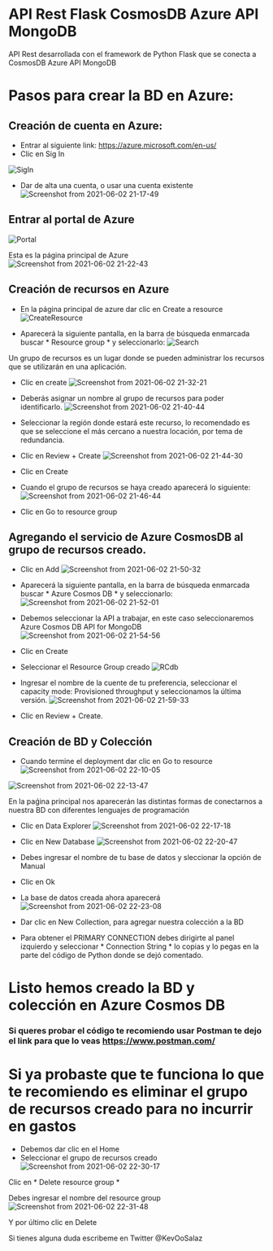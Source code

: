 # API Rest Flask CosmosDB Azure API MongoDB
API Rest desarrollada con el framework de Python Flask que se conecta a CosmosDB Azure API MongoDB

# Pasos para crear la BD en Azure:

## Creación de cuenta en Azure:
* Entrar al siguiente link: https://azure.microsoft.com/en-us/
* Clic en Sig In

![SigIn](https://user-images.githubusercontent.com/12562833/120581337-e3b3b880-c3e7-11eb-86cd-4b2dc03d14f0.png)

* Dar de alta una cuenta, o usar una cuenta existente
![Screenshot from 2021-06-02 21-17-49](https://user-images.githubusercontent.com/12562833/120581410-034ae100-c3e8-11eb-97bd-e5df531ab6c3.png)


## Entrar al portal de Azure
![Portal](https://user-images.githubusercontent.com/12562833/120581716-853b0a00-c3e8-11eb-8150-32a754e16153.png)

Esta es la página principal de Azure
![Screenshot from 2021-06-02 21-22-43](https://user-images.githubusercontent.com/12562833/120581835-ba475c80-c3e8-11eb-843a-61c2a401943b.png)


## Creación de recursos en Azure
* En la página principal de azure dar clic en Create a resource
![CreateResource](https://user-images.githubusercontent.com/12562833/120582109-2c1fa600-c3e9-11eb-9f4c-3f360146be42.png)

* Aparecerá la siguiente pantalla, en la barra de búsqueda enmarcada buscar * Resource group * y seleccionarlo:
![Search](https://user-images.githubusercontent.com/12562833/120582584-ec0cf300-c3e9-11eb-9cb5-78f6f015eab6.png)

Un grupo de recursos es un lugar donde se pueden administrar los recursos que se utilizarán en una aplicación.

* Clic en create
![Screenshot from 2021-06-02 21-32-21](https://user-images.githubusercontent.com/12562833/120582715-2f676180-c3ea-11eb-8799-6e4a82d3a715.png)

* Deberás asignar un nombre al grupo de recursos para poder identificarlo.
![Screenshot from 2021-06-02 21-40-44](https://user-images.githubusercontent.com/12562833/120583394-5f633480-c3eb-11eb-8af3-359bd1367dab.png)

* Seleccionar la región donde estará este recurso, lo recomendado es que se seleccione el más cercano a nuestra locación, por tema de redundancia.

* Clic en Review + Create 
![Screenshot from 2021-06-02 21-44-30](https://user-images.githubusercontent.com/12562833/120583640-e0223080-c3eb-11eb-81f5-a852589c31b0.png)

* Clic en Create

* Cuando el grupo de recursos se haya creado aparecerá lo siguiente:
![Screenshot from 2021-06-02 21-46-44](https://user-images.githubusercontent.com/12562833/120583914-4b6c0280-c3ec-11eb-8fc3-dec8096ac8a1.png)

*  Clic en Go to resource group

## Agregando el servicio de Azure CosmosDB al grupo de recursos creado.

*  Clic en Add
![Screenshot from 2021-06-02 21-50-32](https://user-images.githubusercontent.com/12562833/120584153-a7cf2200-c3ec-11eb-994b-d182976c908e.png)

* Aparecerá la siguiente pantalla, en la barra de búsqueda enmarcada buscar * Azure Cosmos DB * y seleccionarlo:
![Screenshot from 2021-06-02 21-52-01](https://user-images.githubusercontent.com/12562833/120584335-0a282280-c3ed-11eb-946d-1c192cfa64b9.png)

* Debemos seleccionar la API a trabajar, en este caso seleccionaremos Azure Cosmos DB API for MongoDB
![Screenshot from 2021-06-02 21-54-56](https://user-images.githubusercontent.com/12562833/120584504-570bf900-c3ed-11eb-83a1-c31049545bf4.png)

* Clic en Create

* Seleccionar el Resource Group creado
![RCdb](https://user-images.githubusercontent.com/12562833/120584948-1b256380-c3ee-11eb-919d-4a5bb3276426.png)

* Ingresar el nombre de la cuente de tu preferencia, seleccionar el capacity mode: Provisioned throughput y seleccionamos la última versión.
![Screenshot from 2021-06-02 21-59-33](https://user-images.githubusercontent.com/12562833/120585567-304ec200-c3ef-11eb-998f-ceb9da56ffda.png)

* Clic en Review + Create.

## Creación de BD y Colección
* Cuando termine el deployment dar clic en Go to resource
![Screenshot from 2021-06-02 22-10-05](https://user-images.githubusercontent.com/12562833/120585868-c256ca80-c3ef-11eb-9a9e-cc8b39e94d4e.png)

![Screenshot from 2021-06-02 22-13-47](https://user-images.githubusercontent.com/12562833/120586065-15308200-c3f0-11eb-8c3c-585ecb1398e6.png)

En la paǵina principal nos aparecerán las distintas formas de conectarnos a nuestra BD con diferentes lenguajes de programación

* Clic en Data Explorer
![Screenshot from 2021-06-02 22-17-18](https://user-images.githubusercontent.com/12562833/120586352-9d168c00-c3f0-11eb-9fd7-72e9dcbfdfac.png)

* Clic en New Database
![Screenshot from 2021-06-02 22-20-47](https://user-images.githubusercontent.com/12562833/120586549-f383ca80-c3f0-11eb-900b-6651a510ada1.png)

* Debes ingresar el nombre de tu base de datos y sleccionar la opción de Manual
* Clic en Ok

* La base de datos creada ahora aparecerá
![Screenshot from 2021-06-02 22-23-08](https://user-images.githubusercontent.com/12562833/120586753-4fe6ea00-c3f1-11eb-8593-612effdbc231.png)

* Dar clic en New Collection, para agregar nuestra colección a la BD
* Para obtener el PRIMARY CONNECTION debes dirigirte al panel izquierdo y seleccionar * Connection String * lo copias y lo pegas en la parte del código de Python donde se dejó comentado.

# Listo hemos creado la BD y colección en Azure Cosmos DB

### Si queres probar el código te recomiendo usar Postman te dejo el link para que lo veas https://www.postman.com/

# Si ya probaste que te funciona lo que te recomiendo es eliminar el grupo de recursos creado para no incurrir en gastos
* Debemos dar clic en el Home
* Seleccionar el grupo de recursos creado
![Screenshot from 2021-06-02 22-30-17](https://user-images.githubusercontent.com/12562833/120587225-35614080-c3f2-11eb-9794-c72d76fea20b.png)

Clic en * Delete resource group *

Debes ingresar el nombre del resource group 
![Screenshot from 2021-06-02 22-31-48](https://user-images.githubusercontent.com/12562833/120587353-6b062980-c3f2-11eb-9281-6cdab35c5dad.png)

Y por último clic en Delete

Si tienes alguna duda escribeme en Twitter @KevOoSalaz




